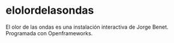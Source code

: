 elolordelasondas
================

El olor de las ondas es una instalación interactiva de Jorge Benet. Programada con Openframeworks.
